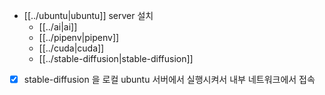 - [[../ubuntu|ubuntu]] server 설치
  - [[../ai|ai]]
  - [[../pipenv|pipenv]]
  - [[../cuda|cuda]]
  - [[../stable-diffusion|stable-diffusion]]
- [X] stable-diffusion 을 로컬 ubuntu 서버에서 실행시켜서 내부 네트워크에서 접속
